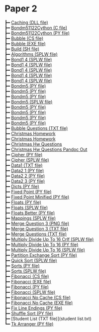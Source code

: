 # Paper 2

┣━ [Caching (DLL file)](Caching.dll)  
┣━ [Bondm51122Cython (C file)](bondm51122cython.c)  
┣━ [Bondm51122Cython (PY file)](bondm51122cython.py)  
┣━ [Bubble (CS file)](bubble.cs)  
┣━ [Bubble (EXE file)](bubble.exe)  
┣━ [Build (SH file)](build.sh)  
┣━ [Algorithms (SPLW file)](colliert_algorithms.splw)  
┣━ [Bond1 4 (SPLW file)](colliert_bond1-4.1.2-1.splw)  
┣━ [Bond1 4 (SPLW file)](colliert_bond1-4.1.2-2.splw)  
┣━ [Bond1 4 (SPLW file)](colliert_bond1-4.1.2-3.splw)  
┣━ [Bond1 4 (SPLW file)](colliert_bond1-4.1.2-4.splw)  
┣━ [Bond1 4 (SPLW file)](colliert_bond1-4.1.2-5.splw)  
┣━ [Bondm5 (PY file)](colliert_bondm5.1.1-1.py)  
┣━ [Bondm5 (PY file)](colliert_bondm5.1.1-1_v2.py)  
┣━ [Bondm5 (PY file)](colliert_bondm5.1.1-2.py)  
┣━ [Bondm5 (SPLW file)](colliert_bondm5.1.1-2.splw)  
┣━ [Bondm5 (PY file)](colliert_bondm5.1.1-2_v2.py)  
┣━ [Bondm5 (PY file)](colliert_bondm5.1.3-1.py)  
┣━ [Bondm5 (PY file)](colliert_bondm5.1.5-1.py)  
┣━ [Bondm5 (PY file)](colliert_bondm5.1.5-2.py)  
┣━ [Bubble Questions (TXT file)](colliert_bubble_questions.txt)  
┣━ [Christmas Homework](colliert_christmas_homework.html)  
┣━ [Christmas Homework](colliert_christmas_homework.html)  
┣━ [Christmas Hw Questions](colliert_christmas_hw_questions.html)  
┣━ [Christmas Hw Questions Pandoc Out](colliert_christmas_hw_questions_pandoc_out.html)  
┣━ [Cipher (PY file)](colliert_cipher.py)  
┣━ [Cipher (SPLW file)](colliert_cipher.splw)  
┣━ [Data1 (TXT file)](colliert_data1.txt)  
┣━ [Data2 1 (PY file)](colliert_data2-1.py)  
┣━ [Data2 2 (PY file)](colliert_data2-2.py)  
┣━ [Data2 3 (PY file)](colliert_data2-3.py)  
┣━ [Dicts (PY file)](colliert_dicts.py)  
┣━ [Fixed Point (PY file)](colliert_fixed-point.py)  
┣━ [Fixed Point Minified (PY file)](colliert_fixed-point_minified.py)  
┣━ [Floats (PY file)](colliert_floats.py)  
┣━ [Floats (SPLW file)](colliert_floats.splw)  
┣━ [Floats Better (PY file)](colliert_floats_better.py)  
┣━ [Mappings (SPLW file)](colliert_mappings.splw)  
┣━ [Merge Question 3 (PNG file)](colliert_merge_question_3.png)  
┣━ [Merge Question 3 (TXT file)](colliert_merge_question_3.txt)  
┣━ [Merge Questions (TXT file)](colliert_merge_questions.txt)  
┣━ [Multiply Divide Up To 16 Crlf (SPLW file)](colliert_multiply_divide_up_to_16-crlf.splw)  
┣━ [Multiply Divide Up To 16 (PY file)](colliert_multiply_divide_up_to_16.py)  
┣━ [Multiply Divide Up To 16 (SPLW file)](colliert_multiply_divide_up_to_16.splw)  
┣━ [Partition Exchange Sort (PY file)](colliert_partition_exchange_sort.py)  
┣━ [Quick Sort (SPLW file)](colliert_quick_sort.splw)  
┣━ [Sorts (PY file)](colliert_sorts.py)  
┣━ [Sorts (SPLW file)](colliert_sorts.splw)  
┣━ [Fibonacci (CS file)](fibonacci.cs)  
┣━ [Fibonacci (EXE file)](fibonacci.exe)  
┣━ [Fibonacci (PY file)](fibonacci.py)  
┣━ [Fibonacci (SPLW file)](fibonacci.splw)  
┣━ [Fibonacci No Cache (CS file)](fibonacci_no_cache.cs)  
┣━ [Fibonacci No Cache (EXE file)](fibonacci_no_cache.exe)  
┣━ [Fix Line Endings (PY file)](fix_line_endings.py)  
┣━ [Shuffle Sort (PY file)](shuffle_sort.py)  
┣━ [Student List (TXT file)](student list.txt)  
┗━ [Tk Arranger (PY file)](tk_arranger.py)